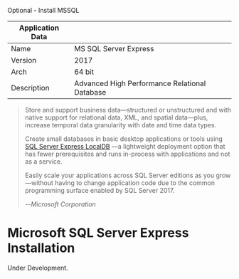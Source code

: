 Optional - Install MSSQL

| Application Data ||
| ---| --- |
| Name        | MS SQL Server Express |
| Version     | 2017 |
| Arch        | 64 bit |
| Description | Advanced High Performance Relational Database |

>Store and support business data—structured or unstructured and with native support
>for relational data, XML, and spatial data—plus, increase temporal data
>granularity with date and time data types.
>
>Create small databases in basic desktop applications or tools using [SQL Server
>Express LocalDB](https://docs.microsoft.com/sql/database-engine/configure-windows/sql-server-2016-express-localdb)
>—a lightweight deployment option that has fewer prerequisites and runs in-process
>with applications and not as a service.
>
>Easily scale your applications across SQL Server editions as you grow—without
>having to change application code due to the common programming surface enabled
>by SQL Server 2017.
>
>--*Microsoft Corporation*

# Microsoft SQL Server Express Installation

Under Development.